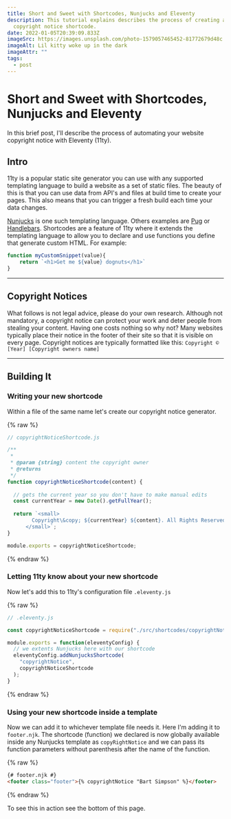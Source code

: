 ```yaml
---
title: Short and Sweet with Shortcodes, Nunjucks and Eleventy
description: This tutorial explains describes the process of creating a
  copyright notice shortcode.
date: 2022-01-05T20:39:09.833Z
imageSrc: https://images.unsplash.com/photo-1579057465452-81772679d48c
imageAlt: Lil kitty woke up in the dark
imageAttr: ""
tags:
  - post
---
```

# Short and Sweet with Shortcodes, Nunjucks and Eleventy

In this brief post, I'll describe the process of automating your website copyright notice with Eleventy (11ty).

## Intro

11ty is a popular static site generator you can use with any supported templating language to build a website as a set of static files. The beauty of this is that you can use data from API's and files at build time to create your pages. This also means that you can trigger a fresh build each time your data changes.

[Nunjucks](https://mozilla.github.io/nunjucks/) is one such templating language. Others examples are [Pug](https://pugjs.org/api/getting-started.html) or [Handlebars](https://handlebarsjs.com/). Shortcodes are a feature of 11ty where it extends the templating language to allow you to declare and use functions you define that generate custom HTML. For example:

```javascript
function myCustomSnippet(value){
    return `<h1>Get me ${value} dognuts</h1>`
}
```
<hr>

## Copyright Notices

What follows is not legal advice, please do your own research. Although not mandatory, a copyright notice can protect your work and deter people from stealing your content. Having one costs nothing so why not? Many websites typically place their notice in the footer of their site so that it is visible on every page. Copyright notices are typically formatted like this: `Copyright © [Year] [Copyright owners name]`
<hr>

## Building It

### Writing your new shortcode

Within a file of the same name let's create our copyright notice generator.

{% raw %}

```javascript
// copyrightNoticeShortcode.js

/**
 * 
 * @param {string} content the copyright owner 
 * @returns 
 */
function copyrightNoticeShortcode(content) {
  
  // gets the current year so you don't have to make manual edits
  const currentYear = new Date().getFullYear();
  
  return `<small>
        Copyright\&copy; ${currentYear} ${content}. All Rights Reserved
      </small>`;
}

module.exports = copyrightNoticeShortcode;
```
{% endraw %}

### Letting 11ty know about your new shortcode

Now let's add this to 11ty's configuration file `.eleventy.js`

{% raw %}

```javascript
// .eleventy.js

const copyrightNoticeShortcode = require("./src/shortcodes/copyrightNoticeShortcode");

module.exports = function(eleventyConfig) {
  // we extents Nunjucks here with our shortcode
  eleventyConfig.addNunjucksShortcode(
    "copyrightNotice",
    copyrightNoticeShortcode
  );
}
```
{% endraw %}

### Using your new shortcode inside a template

Now we can add it to whichever template file needs it. Here I'm adding it to `footer.njk`. The shortcode (function) we declared is now globally available inside any Nunjucks template as `copyRightNotice` and we can pass its function parameters without parenthesis after the name of the function.

{% raw %}

```html
{# footer.njk #}
<footer class="footer">{% copyrightNotice "Bart Simpson" %}</footer>
```

{% endraw %}

To see this in action see the bottom of this page.
